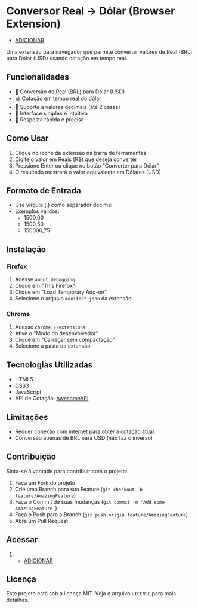 # Conversor Real → Dólar (Browser Extension)

- [ADICIONAR](https://addons.mozilla.org/pt-BR/firefox/addon/conversor-real-d%C3%B3lar/?utm_source=addons.mozilla.org&utm_medium=referral&utm_content=search)

Uma extensão para navegador que permite converter valores de Real (BRL) para Dólar (USD) usando cotação em tempo real.

## Funcionalidades

- 💱 Conversão de Real (BRL) para Dólar (USD)
- 📊 Cotação em tempo real do dólar
- 🔢 Suporte a valores decimais (até 2 casas)
- 💫 Interface simples e intuitiva
- 🚀 Resposta rápida e precisa

## Como Usar

1. Clique no ícone da extensão na barra de ferramentas
2. Digite o valor em Reais (R$) que deseja converter
3. Pressione Enter ou clique no botão "Converter para Dólar"
4. O resultado mostrará o valor equivalente em Dólares (USD)

## Formato de Entrada

- Use vírgula (,) como separador decimal
- Exemplos válidos:
  - 1500,00
  - 1500,50
  - 150000,75

## Instalação

### Firefox
1. Acesse `about:debugging`
2. Clique em "This Firefox"
3. Clique em "Load Temporary Add-on"
4. Selecione o arquivo `manifest.json` da extensão

### Chrome
1. Acesse `chrome://extensions`
2. Ative o "Modo do desenvolvedor"
3. Clique em "Carregar sem compactação"
4. Selecione a pasta da extensão

## Tecnologias Utilizadas

- HTML5
- CSS3
- JavaScript
- API de Cotação: [AwesomeAPI](https://economia.awesomeapi.com.br/)

## Limitações

- Requer conexão com internet para obter a cotação atual
- Conversão apenas de BRL para USD (não faz o inverso)

## Contribuição

Sinta-se à vontade para contribuir com o projeto:

1. Faça um Fork do projeto
2. Crie uma Branch para sua Feature (`git checkout -b feature/AmazingFeature`)
3. Faça o Commit de suas mudanças (`git commit -m 'Add some AmazingFeature'`)
4. Faça o Push para a Branch (`git push origin feature/AmazingFeature`)
5. Abra um Pull Request

## Acessar

1. - [ADICIONAR](https://addons.mozilla.org/pt-BR/firefox/addon/conversor-real-d%C3%B3lar/?utm_source=addons.mozilla.org&utm_medium=referral&utm_content=search)


## Licença

Este projeto está sob a licença MIT. Veja o arquivo `LICENSE` para mais detalhes.
